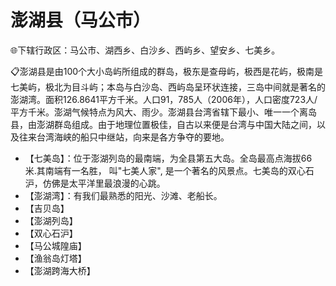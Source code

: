 # 澎湖县（马公市）
🌐下辖行政区：马公市、湖西乡、白沙乡、西屿乡、望安乡、七美乡。  
  
📋澎湖县是由100个大小岛屿所组成的群岛，极东是查母屿，极西是花屿，极南是七美屿，极北为目斗屿；本岛与白沙岛、西屿岛呈环状连接，三岛中间就是著名的澎湖湾。面积126.8641平方千米。人口91，785人（2006年），人口密度723人/平方千米。澎湖气候特点为风大、雨少。澎湖县台湾省辖下最小、唯一一个离岛县，由澎湖群岛组成。由于地理位置极佳，自古以来便是台湾与中国大陆之间，以及往来台湾海峡的船只中继站，向来是各方争夺的要地。   
  
* 【七美岛】：位于澎湖列岛的最南端，为全县第五大岛。全岛最高点海拔66 米.其南端有一名胜， 叫"七美人家", 是一个著名的风景点。七美岛的双心石沪，仿佛是太平洋里最浪漫的心跳。   
* 【澎湖湾】：有我们最熟悉的阳光、沙滩、老船长。  
* 【吉贝岛】
* 【澎湖列岛】
* 【双心石沪】
* 【马公城隍庙】
* 【渔翁岛灯塔】
* 【澎湖跨海大桥】